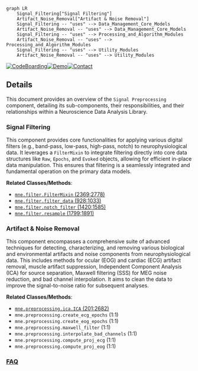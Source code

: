 ```mermaid
graph LR
    Signal_Filtering["Signal Filtering"]
    Artifact_Noise_Removal["Artifact & Noise Removal"]
    Signal_Filtering -- "uses" --> Data_Management_Core_Models
    Artifact_Noise_Removal -- "uses" --> Data_Management_Core_Models
    Signal_Filtering -- "uses" --> Processing_and_Algorithm_Modules
    Artifact_Noise_Removal -- "uses" --> Processing_and_Algorithm_Modules
    Signal_Filtering -- "uses" --> Utility_Modules
    Artifact_Noise_Removal -- "uses" --> Utility_Modules
```

[![CodeBoarding](https://img.shields.io/badge/Generated%20by-CodeBoarding-9cf?style=flat-square)](https://github.com/CodeBoarding/CodeBoarding)[![Demo](https://img.shields.io/badge/Try%20our-Demo-blue?style=flat-square)](https://www.codeboarding.org/demo)[![Contact](https://img.shields.io/badge/Contact%20us%20-%20contact@codeboarding.org-lightgrey?style=flat-square)](mailto:contact@codeboarding.org)

## Details

This document provides an overview of the `Signal Preprocessing` component, detailing its sub-components, their responsibilities, and their relationships within a Neuroscience Data Analysis Library.

### Signal Filtering
This component provides core functionalities for applying various digital filters (e.g., band-pass, low-pass, high-pass, notch) to neurophysiological data. It leverages a `FilterMixin` to integrate filtering directly into core data structures like `Raw`, `Epochs`, and `Evoked` objects, allowing for efficient in-place data manipulation. This ensures that filtering is a seamlessly integrated and fundamental operation on the primary data models.


**Related Classes/Methods**:

- <a href="https://github.com/mne-tools/mne-python/blob/main/mne/filter.py#L2369-L2778" target="_blank" rel="noopener noreferrer">`mne.filter.FilterMixin` (2369:2778)</a>
- <a href="https://github.com/mne-tools/mne-python/blob/main/mne/filter.py#L928-L1033" target="_blank" rel="noopener noreferrer">`mne.filter.filter_data` (928:1033)</a>
- <a href="https://github.com/mne-tools/mne-python/blob/main/mne/filter.py#L1420-L1585" target="_blank" rel="noopener noreferrer">`mne.filter.notch_filter` (1420:1585)</a>
- <a href="https://github.com/mne-tools/mne-python/blob/main/mne/filter.py#L1799-L1891" target="_blank" rel="noopener noreferrer">`mne.filter.resample` (1799:1891)</a>


### Artifact & Noise Removal
This component encompasses a comprehensive suite of advanced techniques for detecting, characterizing, and removing various biological and environmental artifacts and noise components from neurophysiological data. This includes methods for ocular (EOG) and cardiac (ECG) artifact removal, muscle artifact suppression, Independent Component Analysis (ICA) for source separation, Maxwell filtering (SSS) for MEG noise reduction, and bad channel interpolation. It aims to clean the data to improve the signal-to-noise ratio for subsequent analyses.


**Related Classes/Methods**:

- <a href="https://github.com/mne-tools/mne-python/blob/main/mne/preprocessing/ica.py#L201-L2682" target="_blank" rel="noopener noreferrer">`mne.preprocessing.ica.ICA` (201:2682)</a>
- `mne.preprocessing.create_ecg_epochs` (1:1)
- `mne.preprocessing.create_eog_epochs` (1:1)
- `mne.preprocessing.maxwell_filter` (1:1)
- `mne.preprocessing.interpolate_bad_channels` (1:1)
- `mne.preprocessing.compute_proj_ecg` (1:1)
- `mne.preprocessing.compute_proj_eog` (1:1)




### [FAQ](https://github.com/CodeBoarding/GeneratedOnBoardings/tree/main?tab=readme-ov-file#faq)
